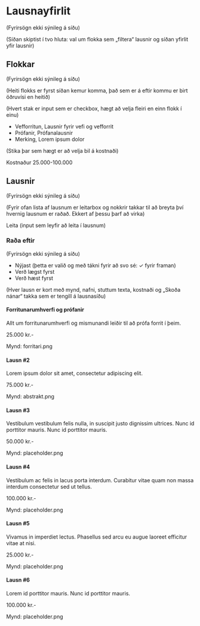# Lausnayfirlit

(Fyrirsögn ekki sýnileg á síðu)

(Síðan skiptist í tvo hluta: val um flokka sem „filtera“ lausnir og síðan yfirlit yfir lausnir)

## Flokkar

(Fyrirsögn ekki sýnileg á síðu)

(Heiti flokks er fyrst síðan kemur komma, það sem er á eftir kommu er birt öðruvísi en heitið)

(Hvert stak er input sem er checkbox, hægt að velja fleiri en einn flokk í einu)

- Vefforritun, Lausnir fyrir vefi og vefforrit
- Prófanir, Prófanalausnir
- Merking, Lorem ipsum dolor

(Stika þar sem hægt er að velja bil á kostnaði)

Kostnaður
25.000-100.000

## Lausnir

(Fyrirsögn ekki sýnileg á síðu)

(Fyrir ofan lista af lausnum er leitarbox og nokkrir takkar til að breyta því hvernig lausnum er raðað. Ekkert af þessu þarf að virka)

Leita (input sem leyfir að leita í lausnum)

### Raða eftir

(Fyrirsögn ekki sýnileg á síðu)

- Nýjast (þetta er valið og með tákni fyrir að svo sé: ✓ fyrir framan)
- Verð lægst fyrst
- Verð hæst fyrst

(Hver lausn er kort með mynd, nafni, stuttum texta, kostnaði og „Skoða nánar“ takka sem er tengill á lausnasíðu)

#### Forritunarumhverfi og prófanir

Allt um forritunarumhverfi og mismunandi leiðir til að prófa forrit í þeim.

25.000 kr.-

Mynd: forritari.png

#### Lausn #2

Lorem ipsum dolor sit amet, consectetur adipiscing elit.

75.000 kr.-

Mynd: abstrakt.png

#### Lausn #3

Vestibulum vestibulum felis nulla, in suscipit justo dignissim ultrices. Nunc id porttitor mauris. Nunc id porttitor mauris.

50.000 kr.-

Mynd: placeholder.png

#### Lausn #4

Vestibulum ac felis in lacus porta interdum. Curabitur vitae quam non massa interdum consectetur sed ut tellus.

100.000 kr.-

Mynd: placeholder.png

#### Lausn #5

Vivamus in imperdiet lectus. Phasellus sed arcu eu augue laoreet efficitur vitae at nisi.

25.000 kr.-

Mynd: placeholder.png

#### Lausn #6

Lorem id porttitor mauris. Nunc id porttitor mauris.

100.000 kr.-

Mynd: placeholder.png
